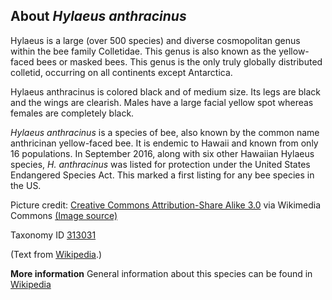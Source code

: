 **About *Hylaeus anthracinus***
-------------------------

Hylaeus is a large (over 500 species) and diverse cosmopolitan genus 
within the bee family Colletidae. This genus is also known as the 
yellow-faced bees or masked bees. This genus is the only truly 
globally distributed colletid, occurring on all continents except Antarctica.

Hylaeus anthracinus is colored black and of medium size. Its legs are black and 
the wings are clearish. Males have a large facial yellow spot whereas females 
are completely black.

*Hylaeus anthracinus* is a species of bee, also known by the common 
name anthricinan yellow-faced bee. It is endemic to Hawaii and known 
from only 16 populations. In September 2016, along with six other 
Hawaiian Hylaeus species, *H. anthracinus* was listed for protection 
under the United States Endangered Species Act. This marked a first 
listing for any bee species in the US.



Picture credit: [Creative Commons Attribution-Share Alike 3.0](https://creativecommons.org/licenses/by-sa/3.0) via Wikimedia Commons [(Image source)](https://en.wikipedia.org/wiki/File:Microplitis.ocellatae.-.lindsey.jpg)

Taxonomy ID [313031](https://www.uniprot.org/taxonomy/313031)

(Text from [Wikipedia](https://en.wikipedia.org/).)

**More information**
General information about this species can be found in [Wikipedia](https://en.wikipedia.org/wiki/Hylaeus_anthracinus)
